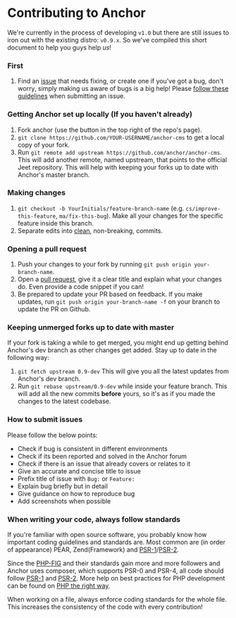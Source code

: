 # Contributing to Anchor
We're currently in the process of developing `v1.0` but there are still issues to iron out with the existing distro: `v0.9.x`. So we've compiled this short document to help you guys help *us*!

### First

1. Find an [issue](https://github.com/anchorcms/anchor-cms/issues) that needs fixing, or create one if you've got a bug, don't worry, simply making us aware of bugs is a big help! Please [follow these guidelines](#how-to-submit-issues) when submitting an issue.

### Getting Anchor set up locally (If you haven't already)

1. Fork anchor (use the button in the top right of the repo's page).
1. `git clone https://github.com/YOUR-USERNAME/anchor-cms` to get a local copy of your fork.
1. Run `git remote add upstream https://github.com/anchor/anchor-cms`. This will add another remote, named upstream, that points to the official Jeet repository. This will help with keeping your forks up to date with Anchor's master branch.

### Making changes

1. `git checkout -b YourInitials/feature-branch-name` (e.g. `cs/improve-this-feature`, `ma/fix-this-bug`). Make all your changes for the specific feature inside this branch.
1. Separate edits into [clean](https://github.com/erlang/otp/wiki/Writing-good-commit-messages), non-breaking, commits.

### Opening a pull request

1. Push your changes to your fork by running `git push origin your-branch-name`.
1. Open a [pull request](https://help.github.com/articles/creating-a-pull-request), give it a clear title and explain what your changes do. Even provide a code snippet if you can!
1. Be prepared to update your PR based on feedback. If you make updates, run `git push origin your-branch-name -f` on your branch to update the PR on Github.

### Keeping unmerged forks up to date with master

If your fork is taking a while to get merged, you might end up getting behind Anchor's dev branch as other changes get added. Stay up to date in the following way:

1. `git fetch upstream 0.9-dev` This will give you all the latest updates from Anchor's dev branch.
1. Run `git rebase upstream/0.9-dev` while inside your feature branch. This will add all the new commits **before** yours, so it's as if you made the changes to the latest codebase.

### How to submit issues

Please follow the below points:
- Check if bug is consistent in different environments
- Check if its been reported and solved in the Anchor forum
- Check if there is an issue that already covers or relates to it
- Give an accurate and concise title to issue
- Prefix title of issue with `Bug:` or `Feature:`
- Explain bug briefly but in detail
- Give guidance on how to reproduce bug
- Add screenshots when possible

### When writing your code, always follow standards

If you're familiar with open source software, you probably know how important coding guidelines and standards are. Most common are (in order of appearance) PEAR, Zend(Framework) and [PSR-1](http://www.php-fig.org/psr/psr-1)/[PSR-2](http://www.php-fig.org/psr/psr-2).

Since the [PHP-FIG](http://www.php-fig.org) and their standards gain more and more followers and Anchor uses composer, which supports PSR-0 and PSR-4, all code should follow [PSR-1](http://www.php-fig.org/psr/psr-1) and [PSR-2](http://www.php-fig.org/psr/psr-2).
More help on best practices for PHP development can be found on [PHP the right way](http://www.phptherightway.com).

When working on a file, always enforce coding standards for the whole file. This increases the consistency of the code with every contribution!
